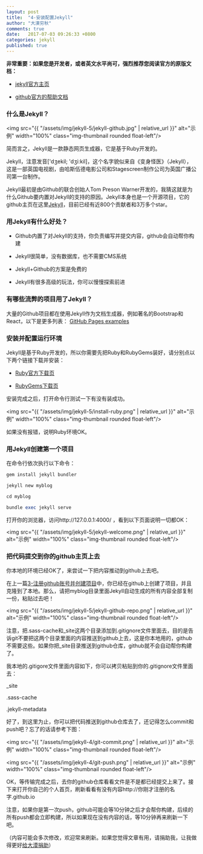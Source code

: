 ```yaml
---
layout: post
title:  "4-安装配置Jekyll"
author: "大漠穷秋"
comments: true
date:   2017-07-03 09:26:33 +0800
categories: jekyll
published: true
---
```


**非常重要：如果您是开发者，或者英文水平尚可，强烈推荐您阅读官方的原版文档：**

- <a href="https://jekyllrb.com/" target="_blank">jekyll官方主页</a>

- <a href="https://help.github.com/articles/using-jekyll-as-a-static-site-generator-with-github-pages/" target="_blank">github官方的帮助文档</a>

### **什么是Jekyll？**

<img src="{{ "/assets/img/jekyll-5/jekyll-github.jpg" | relative_url }}" alt="示例" width="100%" class="img-thumbnail rounded float-left"/>

简而言之，Jekyll是一款静态网页生成器，它是基于Ruby开发的。

Jekyll，注意发音['dʒekil; 'dʒi:kil]，这个名字貌似来自《变身怪医》（Jekyll），这是一部英国电视剧，由哈斯伍德电影公司和Stagescreen制作公司为英国广播公司第一台制作。

Jekyll最初是由Github的联合创始人Tom Preson Warner开发的，我猜这就是为什么Github要内置对Jekyll的支持的原因。Jekyll本身也是一个开源项目，它的github主页在这里<a href="https://github.com/jekyll/jekyll" target="_blank">Jekyll</a>，目前已经有近800个贡献者和3万多个star。

### **用Jekyll有什么好处？**

- Github内置了对Jekyll的支持，你负责编写并提交内容，github会自动帮你构建

- Jekyll很简单，没有数据库，也不需要CMS系统

- Jekyll+Github的方案是免费的

- Jekyll有很多高级的玩法，你可以慢慢探索前进

### **有哪些流弊的项目用了Jekyll？**

大量的Github项目都在使用Jekyll作为文档生成器，例如著名的Bootstrap和React，以下是更多列表：
<a href="https://github.com/showcases/github-pages-examples" target="_blank"> GitHub Pages examples</a>

### **安装并配置运行环境**
Jekyll是基于Ruby开发的，所以你需要先把Ruby和RubyGems装好，请分别点以下两个链接下载并安装：

- <a href="https://www.ruby-lang.org/zh_cn/downloads/" target="_blank">Ruby官方下载页</a>

- <a href="https://rubygems.org/pages/download/" target="_blank">RubyGems下载页</a>

安装完成之后，打开命令行测试一下有没有装成功。

<img src="{{ "/assets/img/jekyll-5/install-ruby.png" | relative_url }}" alt="示例" width="100%" class="img-thumbnail rounded float-left"/>

如果没有报错，说明Ruby环境OK。

### **用Jekyll创建第一个项目**
在命令行依次执行以下命令：

```ruby
gem install jekyll bundler

jekyll new myblog

cd myblog

bundle exec jekyll serve
```
打开你的浏览器，访问http://127.0.0.1:4000/ ，看到以下页面说明一切都OK：

<img src="{{ "/assets/img/jekyll-5/jekyll-welcome.png" | relative_url }}" alt="示例" width="100%" class="img-thumbnail rounded float-left"/>

### **把代码提交到你的github主页上去**

你本地的环境已经OK了，来尝试一下把内容推动到github上去吧。

在上一篇<a href="http://damoqiongqiu.github.io/jekyll/2017/07/03/%E5%88%A9%E7%94%A8github%E5%92%8Cjekyll%E6%90%AD%E5%BB%BA%E4%B8%AA%E4%BA%BABlog-4.html">3-注册github账号并创建项目</a>中，你已经在github上创建了项目，并且克隆到了本地。那么，请把myblog目录里面Jekyll自动生成的所有内容全部复制一份，粘贴过去吧！

<img src="{{ "/assets/img/jekyll-5/jekyll-github-repo.png" | relative_url }}" alt="示例" width="100%" class="img-thumbnail rounded float-left"/>

注意，把.sass-cache和_site这两个目录添加到.gitignore文件里面去，目的是告诉git不要把这两个目录里面的内容推送到github上去，这是你本地用的，github不需要这些。如果你把_site目录推送到github仓库，github就不会自动帮你构建了。

我本地的.gitigore文件里面内容如下，你可以拷贝粘贴到你的.gitignore文件里面去：

_site

.sass-cache

.jekyll-metadata

好了，到这里为止，你可以把代码推送到github仓库去了，还记得怎么commit和push吧？忘了的话请参考下图：

<img src="{{ "/assets/img/jekyll-4/git-commit.png" | relative_url }}" alt="示例" width="100%" class="img-thumbnail rounded float-left"/>

<img src="{{ "/assets/img/jekyll-4/git-push.png" | relative_url }}" alt="示例" width="100%" class="img-thumbnail rounded float-left"/>

OK，等传输完成之后，去你的github仓库看看文件是不是都已经提交上来了。接下来打开你自己的个人首页，刷新看看有没有内容http://你刚才注册的名字.github.io

注意，如果你是第一次push，github可能会等10分钟之后才会帮你构建，后续的所有push都会立即构建，所以如果现在没有内容的话，等10分钟再来刷新一下吧。

（内容可能会多次修改，欢迎常来刷新。如果您觉得文章有用，请捐助我，让我做得更好<a href="http://damoqiongqiu.github.io/donate/index.html">给大漠捐助</a>）